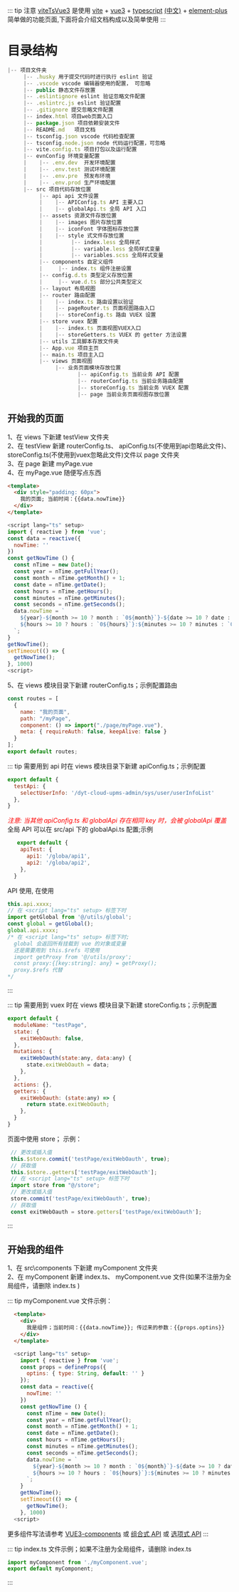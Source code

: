 ::: tip 注意
  [viteTsVue3](https://github.com/zech126/viteTsVue3) 是使用 
  [vite](https://cn.vitejs.dev/config/#clearscreen) + 
  [vue3](https://staging-cn.vuejs.org/) + 
  [typescript](https://www.typescriptlang.org/)
  [(中文)](http://www.patrickzhong.com/TypeScript/) + 
  [element-plus](https://element-plus.org/zh-CN/component/button.html) 
  简单做的功能页面,下面将会介绍文档构成以及简单使用
:::

# 目录结构
```js
|-- 项目文件夹
     |-- .husky 用于提交代码时进行执行 eslint 验证
     |-- .vscode vscode 编辑器使用的配置， 可忽略
     |-- public 静态文件存放置
     |-- .eslintignore eslint 验证忽略文件配置
     |-- .eslintrc.js eslint 验证配置
     |-- .gitignore 提交忽略文件配置
     |-- index.html 项目web页面入口
     |-- package.json 项目依赖安装文件
     |-- README.md   项目文档
     |-- tsconfig.json vscode 代码检查配置
     |-- tsconfig.node.json node 代码运行配置，可忽略
     |-- vite.config.ts 项目打包以及运行配置
     |-- evnConfig 环境变量配置
     |    |-- .env.dev  开发环境配置
     |    |-- .env.test 测试环境配置
     |    |-- .env.pre  预发布环境
     |    |-- .env.prod 生产环境配置
     |-- src 项目代码存放位置
          |-- api api 文件设置
          |    |-- APIConfig.ts API 主要入口
          |    |-- globalApi.ts 全局 API 入口
          |-- assets 资源文件存放位置
          |    |-- images 图片存放位置
          |    |-- iconFont 字体图标存放位置
          |    |-- style 式文件存放位置
          |         |-- index.less 全局样式
          |         |-- variable.less 全局样式变量
          |         |-- variables.scss 全局样式变量
          |-- components 自定义组件
          |     |-- index.ts 组件注册设置
          |-- config.d.ts 类型定义存放位置
          |     |-- vue.d.ts 部分公共类型定义
          |-- layout 布局视图
          |-- router 路由配置
          |    |-- index.ts 路由设置以验证
          |    |-- pageRouter.ts 页面视图路由入口
          |    |-- storeConfig.ts 路由 VUEX 设置
          |-- store vuex 配置
          |    |-- index.ts 页面视图VUEX入口
          |    |-- storeGetters.ts VUEX 的 getter 方法设置
          |-- utils 工具脚本存放文件夹
          |-- App.vue 项目主页
          |-- main.ts 项目主入口
          |-- views 页面视图
               |-- 业务页面模块存放位置
                      |-- apiConfig.ts 当前业务 API 配置
                      |-- routerConfig.ts 当前业务路由配置
                      |-- storeConfig.ts 当前业务 VUEX 配置
                      |-- page 当前业务页面视图存放位置
```
## 开始我的页面
1、在 views 下新建 testView 文件夹   
2、在 testView 新建 routerConfig.ts、 apiConfig.ts(不使用到api忽略此文件)、 storeConfig.ts(不使用到vuex忽略此文件)文件以 page 文件夹   
3、在 page 新建 myPage.vue   
4、在 myPage.vue 随便写点东西   
```html
<template>
  <div style="padding: 60px">
    我的页面; 当前时间：{{data.nowTime}}
  </div>
</template>
```
```js
<script lang="ts" setup>
import { reactive } from 'vue';
const data = reactive({
  nowTime: ''
})
const getNowTime () {
  const nTime = new Date();
  const year = nTime.getFullYear();
  const month = nTime.getMonth() + 1;
  const date = nTime.getDate();
  const hours = nTime.getHours();
  const minutes = nTime.getMinutes();
  const seconds = nTime.getSeconds();
  data.nowTime = `
    ${year}-${month >= 10 ? month : `0${month}`}-${date >= 10 ? date : `0${date}`} 
    ${hours >= 10 ? hours : `0${hours}`}:${minutes >= 10 ? minutes : `0${minutes}`}:${seconds >= 10 ? seconds : `0${seconds}`}
  `;
}
getNowTime();
setTimeout(() => {
  getNowTime();
}, 1000)
<script>
```
5、在 views 模块目录下新建 routerConfig.ts；示例配置路由
```js
const routes = [
  {
    name: "我的页面",
    path: "/myPage",
    component: () => import("./page/myPage.vue"),
    meta: { requireAuth: false, keepAlive: false }
  }
];
export default routes;
```
::: tip 需要用到 api 时在 views 模块目录下新建 apiConfig.ts；示例配置
  ```js
  export default {
    testApi: {
      selectUserInfo: '/dyt-cloud-upms-admin/sys/user/userInfoList'
    },
  }
  ```
  *<font color=#FF0000>注意: 当其他 apiConfig.ts 和 globalApi 存在相同 key 时，会被 globalApi 覆盖</font>*   
  全局 API 可以在 src/api 下的 globalApi.ts 配置;示例
  ```js
     export default {
      apiTest: {
        api1: '/globa/api1',
        api2: '/globa/api2',
      },
    }
  ```
  API 使用, 在使用 
  ```js
  this.api.xxxx;
  // 在 <script lang="ts" setup> 标签下时
  import getGlobal from '@/utils/global';
  const global = getGlobal();
  global.api.xxxx;
  /* 在 <script lang="ts" setup> 标签下时; 
    global 会返回所有挂载到 vue 的对象或变量
    还是需要用到 this.$refs 可使用 
    import getProxy from '@/utils/proxy';
    const proxy:{[key:string]: any} = getProxy();
    proxy.$refs 代替
  */
```

:::

::: tip 需要用到 vuex 时在 views 模块目录下新建 storeConfig.ts；示例配置
  ```js
  export default {
    moduleName: "testPage",
    state: {
      exitWebOauth: false,
    },
    mutations: {
      exitWebOauth(state:any, data:any) {
        state.exitWebOauth = data;
      },
    },
    actions: {},
    getters: {
      exitWebOauth: (state:any) => {
        return state.exitWebOauth;
      },
    }
  }
  ```
  页面中使用 store； 示例：
   ```js
    // 更改或插入值
    this.$store.commit('testPage/exitWebOauth', true);
    // 获取值
    this.$store..getters['testPage/exitWebOauth'];
    // 在 <script lang="ts" setup> 标签下时
    import store from "@/store";
    // 更改或插入值
    store.commit('testPage/exitWebOauth', true);
    // 获取值
    const exitWebOauth = store.getters['testPage/exitWebOauth'];

  ```
  :::

## 开始我的组件
1、在 src\components 下新建 myComponent 文件夹   
2、在 myComponent 新建 index.ts、 myComponent.vue 文件(如果不注册为全局组件，请删除 index.ts )     

::: tip myComponent.vue 文件示例：
  ```html
    <template>
      <div>
        我是组件；当前时间：{{data.nowTime}}; 传过来的参数：{{props.optins}}
      </div>
    </template>
  ```
  
  ```js
    <script lang="ts" setup>
      import { reactive } from 'vue';
      const props = defineProps({
        optins: { type: String, default: '' }
      });
      const data = reactive({
        nowTime: ''
      })
      const getNowTime () {
        const nTime = new Date();
        const year = nTime.getFullYear();
        const month = nTime.getMonth() + 1;
        const date = nTime.getDate();
        const hours = nTime.getHours();
        const minutes = nTime.getMinutes();
        const seconds = nTime.getSeconds();
        data.nowTime = `
          ${year}-${month >= 10 ? month : `0${month}`}-${date >= 10 ? date : `0${date}`} 
          ${hours >= 10 ? hours : `0${hours}`}:${minutes >= 10 ? minutes : `0${minutes}`}:${seconds >= 10 ? seconds : `0${seconds}`}
        `;
      }
      getNowTime();
      setTimeout(() => {
        getNowTime();
      }, 1000)
    <script>
  ```
  更多组件写法请参考 [VUE3-components](https://staging-cn.vuejs.org/guide/essentials/component-basics.html)
  或 [组合式 API](https://staging-cn.vuejs.org/guide/typescript/composition-api.html)
  或 [选项式 API](https://staging-cn.vuejs.org/guide/typescript/options-api.html)
:::

::: tip index.ts 文件示例；如果不注册为全局组件，请删除 index.ts
  ```js
  import myComponent from './myComponent.vue';
  export default myComponent;
  ```
:::


